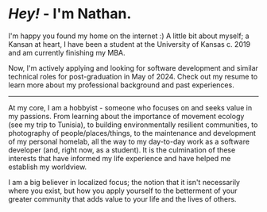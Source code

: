 # *Hey!* - I'm Nathan.

I'm happy you found my home on the internet :) A little bit about myself; a Kansan at heart, I have been a student at the University of Kansas c. 2019 and am currently finishing my MBA.

Now, I'm actively applying and looking for software development and similar technical roles for post-graduation in May of 2024. Check out my resume to learn more about my professional background and past experiences.

---

At my core, I am a hobbyist - someone who focuses on and seeks value in my passions. From learning about the importance of movement ecology (see my trip to Tunisia), to building environmentally resilient communities, to photography of people/places/things, to the maintenance and development of my personal homelab, all the way to my day-to-day work as a software developer (and, right now, as a student). It is the culmination of these interests that have informed my life experience and have helped me establish my worldview.

I am a big believer in localized focus; the notion that it isn't necessarily where you exist, but how you apply yourself to the betterment of your greater community that adds value to your life and the lives of others.